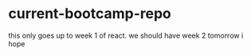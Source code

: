# current-bootcamp-repo
this only goes up to week 1 of react. we should have week 2 tomorrow i hope
